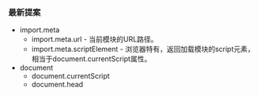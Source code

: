 ### 最新提案
+ import.meta
  - import.meta.url - 当前模块的URL路径。
  - import.meta.scriptElement - 浏览器特有，返回加载模块的script元素，相当于document.currentScript属性。
+ document
  - document.currentScript
  - document.head